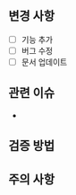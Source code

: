 ## 변경 사항

- [ ] 기능 추가
- [ ] 버그 수정
- [ ] 문서 업데이트

## 관련 이슈

<!-- ex) Close #12, Resolves #34 -->

-

## 검증 방법

<!-- 테스트 절차, 스크린샷 등 -->

## 주의 사항

<!-- 리뷰어가 집중해야 할 부분 -->
